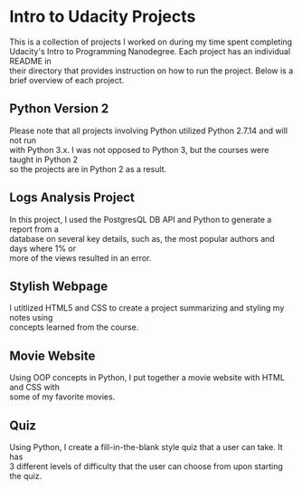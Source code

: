 # Intro to Udacity Projects  
This is a collection of projects I worked on during my time spent completing  
Udacity's Intro to Programming Nanodegree. Each project has an individual README in  
their directory that provides instruction on how to run the project. Below is a  
brief overview of each project. 

## Python Version 2
Please note that all projects involving Python utilized Python 2.7.14 and will not run  
with Python 3.x. I was not opposed to Python 3, but the courses were taught in Python 2  
so the projects are in Python 2 as a result.  

## Logs Analysis Project  
In this project, I used the PostgresQL DB API and Python to generate a report from a  
database on several key details, such as, the most popular authors and days where 1% or  
more of the views resulted in an error.  

## Stylish Webpage  
I utitlized HTML5 and CSS to create a project summarizing and styling my notes  using  
concepts learned from the course.  

## Movie Website  
Using OOP concepts in Python, I put together a movie website with HTML and CSS with  
some of my favorite movies.  

## Quiz  
Using Python, I create a fill-in-the-blank style quiz that a user can take. It has  
3 different levels of difficulty that the user can choose from upon starting the quiz.  
